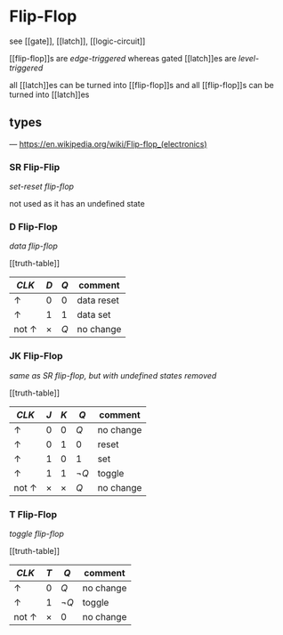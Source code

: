 # Flip-Flop

see [[gate]], [[latch]], [[logic-circuit]]

[[flip-flop]]s are _edge-triggered_ whereas gated [[latch]]es are _level-triggered_

all [[latch]]es can be turned into [[flip-flop]]s and all [[flip-flop]]s can be turned into [[latch]]es

## types

&mdash; <https://en.wikipedia.org/wiki/Flip-flop_(electronics)>

### SR Flip-Flip

_set-reset flip-flop_

not used as it has an undefined state

### D Flip-Flop

_data flip-flop_

[[truth-table]]

| $CLK$          | $D$      | $Q$ | comment    |
| -------------- | -------- | --- | ---------- |
| $\uparrow$     | 0        | 0   | data reset |
| $\uparrow$     | 1        | 1   | data set   |
| not $\uparrow$ | $\times$ | $Q$ | no change  |

### JK Flip-Flop

_same as SR flip-flop, but with undefined states removed_

[[truth-table]]

| $CLK$          | $J$      | $K$      | $Q$       | comment   |
| -------------- | -------- | -------- | --------- | --------- |
| $\uparrow$     | 0        | 0        | $Q$       | no change |
| $\uparrow$     | 0        | 1        | 0         | reset     |
| $\uparrow$     | 1        | 0        | 1         | set       |
| $\uparrow$     | 1        | 1        | $\lnot Q$ | toggle    |
| not $\uparrow$ | $\times$ | $\times$ | $Q$       | no change |

### T Flip-Flop

_toggle flip-flop_

[[truth-table]]

| $CLK$          | $T$      | $Q$       | comment   |
| -------------- | -------- | --------- | --------- |
| $\uparrow$     | 0        | $Q$       | no change |
| $\uparrow$     | 1        | $\lnot Q$ | toggle    |
| not $\uparrow$ | $\times$ | 0         | no change |
